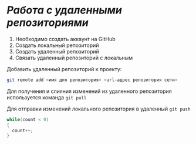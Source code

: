 # ***Работа с удаленными репозиториями***

1. Необходимо создать аккаунт на GitHub
2. Создать локальный репозиторий
3. Создать удаленный репозиторий
4. Связать удаленный репозиторий с локальным

  Добавить удаленный репозиторий к проекту:
  ```Bash
  git remote add <имя для репозитория> <url-адрес репозитория сети>
  ```
  Для получения и слияния изменений из удаленного репозитория используется команда `git pull`

  Для отправки изменений локального репозитория в удаленный `git push`
  
  ```Java
  while(count < 0)
  {
    count++;
  }
  ```
